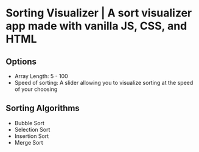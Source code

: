 # Sorting Visualizer | A sort visualizer app made with vanilla JS, CSS, and HTML

## Options

- Array Length: 5 - 100
- Speed of sorting: A slider allowing you to visualize sorting at the speed of your choosing

## Sorting Algorithms

- Bubble Sort
- Selection Sort
- Insertion Sort
- Merge Sort
